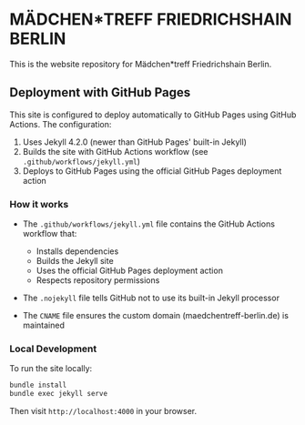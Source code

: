 # MÄDCHEN*TREFF FRIEDRICHSHAIN BERLIN

This is the website repository for Mädchen*treff Friedrichshain Berlin.

## Deployment with GitHub Pages

This site is configured to deploy automatically to GitHub Pages using GitHub Actions. The configuration:

1. Uses Jekyll 4.2.0 (newer than GitHub Pages' built-in Jekyll)
2. Builds the site with GitHub Actions workflow (see `.github/workflows/jekyll.yml`)
3. Deploys to GitHub Pages using the official GitHub Pages deployment action

### How it works

- The `.github/workflows/jekyll.yml` file contains the GitHub Actions workflow that:
  - Installs dependencies
  - Builds the Jekyll site
  - Uses the official GitHub Pages deployment action
  - Respects repository permissions

- The `.nojekyll` file tells GitHub not to use its built-in Jekyll processor
- The `CNAME` file ensures the custom domain (maedchentreff-berlin.de) is maintained

### Local Development

To run the site locally:

```bash
bundle install
bundle exec jekyll serve
```

Then visit `http://localhost:4000` in your browser.
